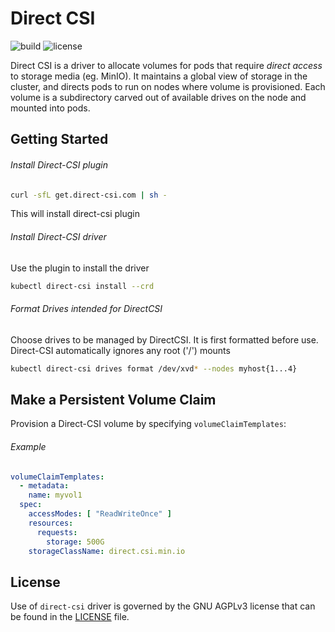 # Direct CSI 

![build](https://github.com/minio/direct-csi/workflows/Go/badge.svg) ![license](https://img.shields.io/badge/license-AGPL%20V3-blue)

Direct CSI is a driver to allocate volumes for pods that require _direct access_ to storage media (eg. MinIO). It maintains a global view of storage in the cluster, and directs pods to run on nodes where volume is provisioned. Each volume is a subdirectory carved out of available drives on the node and mounted into pods.

## Getting Started

###### Install Direct-CSI plugin

```bash
curl -sfL get.direct-csi.com | sh -
```

This will install direct-csi plugin

###### Install Direct-CSI driver

Use the plugin to install the driver

```bash
kubectl direct-csi install --crd 
```

###### Format Drives intended for DirectCSI

Choose drives to be managed by DirectCSI. It is first formatted before use. Direct-CSI automatically ignores any root ('/') mounts

```bash
kubectl direct-csi drives format /dev/xvd* --nodes myhost{1...4}
```

## Make a Persistent Volume Claim

Provision a Direct-CSI volume by specifying `volumeClaimTemplates`:

###### Example

```yaml
volumeClaimTemplates:
  - metadata:
    name: myvol1
  spec:
    accessModes: [ "ReadWriteOnce" ]
    resources:
      requests:
        storage: 500G
    storageClassName: direct.csi.min.io
```

## License

Use of `direct-csi` driver is governed by the GNU AGPLv3 license that can be found in the [LICENSE](./LICENSE) file.
